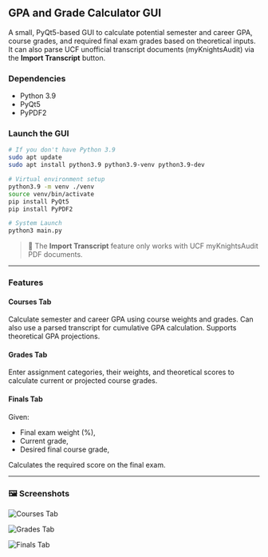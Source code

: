 ## GPA and Grade Calculator GUI

A small, PyQt5-based GUI to calculate potential semester and career GPA, course grades, and required final exam grades based on theoretical inputs. It can also parse UCF unofficial transcript documents (myKnightsAudit) via the **Import Transcript** button.

### Dependencies

- Python 3.9  
- PyQt5  
- PyPDF2  

### Launch the GUI

```bash
# If you don't have Python 3.9
sudo apt update
sudo apt install python3.9 python3.9-venv python3.9-dev

# Virtual environment setup
python3.9 -m venv ./venv
source venv/bin/activate
pip install PyQt5
pip install PyPDF2

# System Launch
python3 main.py
````

> 📄 The **Import Transcript** feature only works with UCF myKnightsAudit PDF documents.

---

### Features

#### Courses Tab

Calculate semester and career GPA using course weights and grades. Can also use a parsed transcript for cumulative GPA calculation. Supports theoretical GPA projections.

#### Grades Tab

Enter assignment categories, their weights, and theoretical scores to calculate current or projected course grades.

#### Finals Tab

Given:

* Final exam weight (%),
* Current grade,
* Desired final course grade,

Calculates the required score on the final exam.

---

### 🖼️ Screenshots

![Courses Tab](https://github.com/adenm-10/gpa-n-grade-calculator/assets/61072840/9b078103-8c2a-4ce5-9ae2-b878e4e99053)

![Grades Tab](https://github.com/adenm-10/gpa-n-grade-calculator/assets/61072840/7a6403f9-1cec-4f48-bd6f-1616b6b1e6ab)

![Finals Tab](https://github.com/adenm-10/gpa-n-grade-calculator/assets/61072840/b2b9b0ff-2a68-41ea-ab95-d296850104aa)


